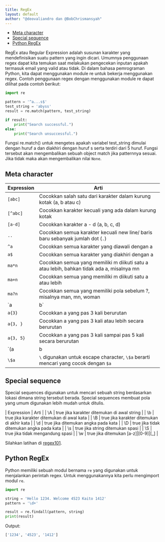 ```yaml
---
title: RegEx
layout: default
author: "@deovaliandro dan @BobChrismansyah"
---
```


- [Meta character](#meta-character)
- [Special sequence](#special-sequence)
- [Python RegEx](#python-regex)

RegEx atau Regular Expression adalah susunan karakter yang mendefinisikan suatu
pattern yang ingin dicari. Umumnya penggunaan regex dapat kita temukan saat
melakukan pengecekan inputan apakah termasuk email yang valid atau tidak. Di
dalam bahasa pemrograman Python, kita dapat menggunakan module re untuk bekerja
menggunakan regex. Contoh penggunaan regex dengan menggunakan module re dapat
dilihat pada contoh berikut:

```python
import re

pattern = '^a...s$'
test_string = 'abyss'
result = re.match(pattern, test_string)

if result:
    print("Search successful.")
else:
    print("Search unsuccessful.")
```

Fungsi re.match() untuk mengetes apakah variabel test_string dimulai dengan
huruf a dan diakhiri dengan huruf s serta terdiri dari 5 huruf. Fungsi tersebut
akan mengembalikan sebuah object match jika patternnya sesuai. Jika tidak maka
akan mengembalikan nilai `None`.

## Meta character

| Expression | Arti                                                                                      |
|------------|-------------------------------------------------------------------------------------------|
| `[abc]`    | Cocokkan salah satu dari karakter dalam kurung kotak (a, b atau c)                        |
| `[^abc]`   | Cocokkan karakter kecuali yang ada dalam kurung kotak                                     |
| `[a-d]`    | Cocokkan karakter a - d (a, b, c, d)                                                      |
| `..`       | Cocokkan semua karakter kecuali new line/ baris baru sebanyak jumlah dot (`.`)            |
| `^a`       | Cocokkan semua karakter yang diawali dengan a                                             |
| `a$`       | Cocokkan semua karakter yang diakhiri dengan a                                            |
| `ma*n`     | Cocokkan semua yang memiliki m diikuti satu a atau lebih, bahkan tidak ada a, misalnya mn |
| `ma+n`     | Cocokkan semua yang memiliki m diikuti satu a atau lebih                                  |
| `ma?n`     | Cocokkan semua yang memiliki pola sebelum ?, misalnya man, mn, woman                      |
| `a|b`      | Cocokkkan a atau b |                                                                      |
| `a{3}`     | Cocokkan a yang pas 3 kali berurutan                                                      |
| `a{3, }`   | Cocokkan a yang pas 3 kali atau lebih secara berurutan                                    |
| `a{3, 5}`  | Cocokkan a yang pas 3 kali sampai pas 5 kali secara berurutan                             |
| `(a|b|c)d` | Cocokkan semua yang memiliki a atau b atau c kemudian diikuti d                           |
| `\$a`      | `\` digunakan untuk escape character, `\$a` berarti mencari yang cocok dengan `$a`        |

## Special sequence

Special sequences digunakan untuk mencari sebuah string berdasarkan lokasi
dimana string tersebut berada. Special sequences membuat pola yang umum
digunakan lebih mudah untuk ditulis.

| Expression | Arti                                        |
| \A         | true jika karakter ditemukan di awal string |
| \b         | true jika karakter ditemukan di awal kata   |
| \B         | true jika karakter ditemukan di akhir kata  |
| \d         | true jika ditemukan angka pada kata         |
| \D         | true jika tidak ditemukan angka pada kata   |
| \s         | true jika string ditemukan spasi            |
| \S         | true jika tidak mengandung spasi            |
| \w         | true jika ditemukan [a-z]|[0-9]|[_]         |

Silahkan latihan di [regex101](https://regex101.com/).

## Python RegEx

Python memiliki sebuah modul bernama `re` yang digunakan untuk menjalankan
perintah regex. Untuk menggunakannya kita perlu mengimport modul `re`.

```python
import re

string = 'Hello 1234. Welcome 4523 Kaito 1412'
pattern = '\d+'

result = re.findall(pattern, string)
print(result)
```

Output:

```bash
['1234', '4523', '1412']
```

